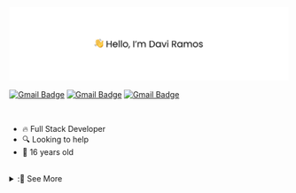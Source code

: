 <img src="banner.png" alt="👋 Hi there! I'm (Raymo(111|nd Li)|https://raymond.li)"/>

<p>
  
[![Gmail Badge](https://img.shields.io/badge/-email-1f2937?style=flat-square&logo=Gmail&logoColor=white)](mailto:contact@davirds.dev)
[![Gmail Badge](https://img.shields.io/badge/-linkedin-1f2937?style=flat-square&logo=Linkedin&logoColor=white)](mailto:contact@davirds.dev)
[![Gmail Badge](https://img.shields.io/badge/-instagram-1f2937?style=flat-square&logo=Instagram&logoColor=white)](mailto:contact@davirds.dev)

</p>

<br/>

- 🔥 Full Stack Developer
- 🔍 Looking to help
- 📅 16 years old

<br/>

 <details>
  <summary>:📕 See More</summary>
 
 <table>
  <td width="60%">
    <img
      src="https://github-readme-stats.vercel.app/api?username=daviramosds&show_icons=true&theme=dark&hide_border=true"
         height="175px"
    />
    <img
      src="https://github-readme-streak-stats.herokuapp.com?user=daviramosds&theme=dark&hide_border=true"
         height="175px"
    />
  </td>
  <td>
    <img
      src="https://github-readme-stats.vercel.app/api/top-langs/?username=daviramosds&hide_border=true&theme=dark"
         width="330px"
    />
  </td>
</table>

</details>
